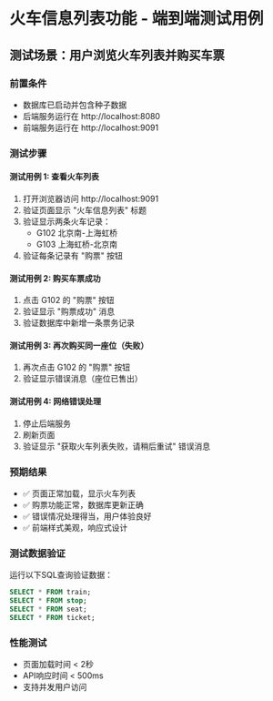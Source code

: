 # 火车信息列表功能 - 端到端测试用例

## 测试场景：用户浏览火车列表并购买车票

### 前置条件
- 数据库已启动并包含种子数据
- 后端服务运行在 http://localhost:8080
- 前端服务运行在 http://localhost:9091

### 测试步骤

#### 测试用例 1: 查看火车列表
1. 打开浏览器访问 http://localhost:9091
2. 验证页面显示 "火车信息列表" 标题
3. 验证显示两条火车记录：
   - G102 北京南-上海虹桥
   - G103 上海虹桥-北京南
4. 验证每条记录有 "购票" 按钮

#### 测试用例 2: 购买车票成功
1. 点击 G102 的 "购票" 按钮
2. 验证显示 "购票成功" 消息
3. 验证数据库中新增一条票务记录

#### 测试用例 3: 再次购买同一座位（失败）
1. 再次点击 G102 的 "购票" 按钮
2. 验证显示错误消息（座位已售出）

#### 测试用例 4: 网络错误处理
1. 停止后端服务
2. 刷新页面
3. 验证显示 "获取火车列表失败，请稍后重试" 错误消息

### 预期结果
- ✅ 页面正常加载，显示火车列表
- ✅ 购票功能正常，数据库更新正确
- ✅ 错误情况处理得当，用户体验良好
- ✅ 前端样式美观，响应式设计

### 测试数据验证
运行以下SQL查询验证数据：
```sql
SELECT * FROM train;
SELECT * FROM stop;
SELECT * FROM seat;
SELECT * FROM ticket;
```

### 性能测试
- 页面加载时间 < 2秒
- API响应时间 < 500ms
- 支持并发用户访问
